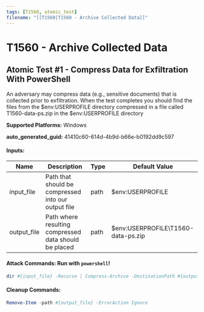 ```yaml
---
tags: [T1560, atomic_test]
filename: "[[T1560|T1560 - Archive Collected Data]]"
---
```

# T1560 - Archive Collected Data

## Atomic Test #1 - Compress Data for Exfiltration With PowerShell
An adversary may compress data (e.g., sensitive documents) that is collected prior to exfiltration.
When the test completes you should find the files from the $env:USERPROFILE directory compressed in a file called T1560-data-ps.zip in the $env:USERPROFILE directory

**Supported Platforms:** Windows


**auto_generated_guid:** 41410c60-614d-4b9d-b66e-b0192dd9c597





#### Inputs:
| Name | Description | Type | Default Value |
|------|-------------|------|---------------|
| input_file | Path that should be compressed into our output file | path | $env:USERPROFILE|
| output_file | Path where resulting compressed data should be placed | path | $env:USERPROFILE&#92;T1560-data-ps.zip|


#### Attack Commands: Run with `powershell`! 


```powershell
dir #{input_file} -Recurse | Compress-Archive -DestinationPath #{output_file}
```

#### Cleanup Commands:
```powershell
Remove-Item -path #{output_file} -ErrorAction Ignore
```





<br/>
